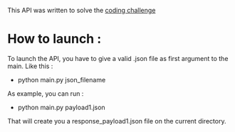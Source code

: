 This API was written to solve the [coding challenge](https://github.com/gem-spaas/powerplant-coding-challenge)

# How to launch :

To launch the API, you have to give a valid .json file as first argument to the main. Like this :

 - python main.py json_filename

As example, you can run :

 - python main.py payload1.json

That will create you a response_payload1.json file on the current directory.